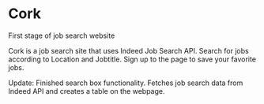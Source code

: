 # Cork
First stage of job search website

Cork is a job search site that uses Indeed Job Search API. Search for jobs according to Location and Jobtitle. Sign up to the page to save your favorite jobs.

Update: Finished search box functionality. Fetches job search data from Indeed API and creates a table on the webpage. 
